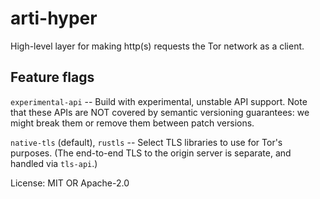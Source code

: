 # arti-hyper

High-level layer for making http(s) requests the Tor network as a client.

## Feature flags

`experimental-api` -- Build with experimental, unstable API support.
Note that these APIs are NOT covered by semantic versioning guarantees:
we might break them or remove them between patch versions.

`native-tls` (default), `rustls` -- Select TLS libraries to use for Tor's purposes.
(The end-to-end TLS to the origin server is separate, and handled via `tls-api`.)

License: MIT OR Apache-2.0
